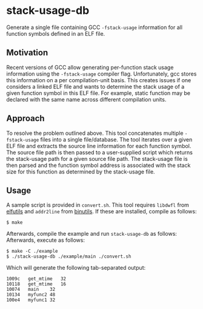 # stack-usage-db

Generate a single file containing GCC `-fstack-usage` information for
all function symbols defined in an ELF file.

## Motivation

Recent versions of GCC allow generating per-function stack usage
information using the `-fstack-usage` compiler flag. Unfortunately, gcc
stores this information on a per compilation-unit basis. This creates
issues if one considers a linked ELF file and wants to determine the
stack usage of a given function symbol in this ELF file. For example,
static function may be declared with the same name across different
compilation units.

## Approach

To resolve the problem outlined above. This tool concatenates multiple
`-fstack-usage` files into a single file/database. The tool iterates
over a given ELF file and extracts the source line information for each
function symbol. The source file path is then passed to a user-supplied
script which returns the stack-usage path for a given source file path.
The stack-usage file is then parsed and the function symbol address is
associated with the stack size for this function as determined by the
stack-usage file.

## Usage

A sample script is provided in `convert.sh`. This tool requires
`libdwfl` from [elfutils](https://sourceware.org/elfutils/) and
`addr2line` from [binutils](https://www.gnu.org/software/binutils/). If
these are installed, compile as follows:

	$ make

Afterwards, compile the example and run `stack-usage-db` as follows:
Afterwards, execute as follows:

	$ make -C ./example
	$ ./stack-usage-db ./example/main ./convert.sh

Which will generate the following tab-separated output:

	1009c	get_mtime	32
	10118	get_mtime	16
	10074	main	32
	10134	myfunc2	48
	100e4	myfunc1	32
